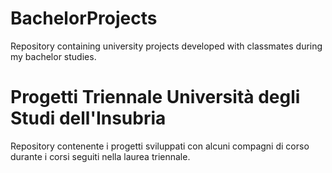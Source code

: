 # BachelorProjects
Repository containing university projects developed with classmates during my bachelor studies. 

# Progetti Triennale Università degli Studi dell'Insubria
Repository contenente i progetti sviluppati con alcuni compagni di corso durante i corsi seguiti nella laurea triennale.
